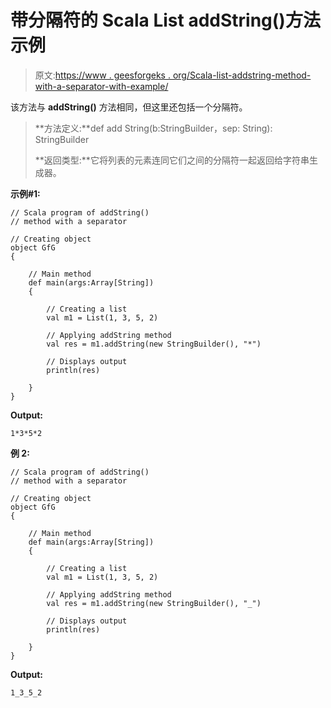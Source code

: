 # 带分隔符的 Scala List addString()方法示例

> 原文:[https://www . geesforgeks . org/Scala-list-addstring-method-with-a-separator-with-example/](https://www.geeksforgeeks.org/scala-list-addstring-method-with-a-separator-with-example/)

该方法与 **addString()** 方法相同，但这里还包括一个分隔符。

> **方法定义:**def add String(b:StringBuilder，sep: String): StringBuilder
> 
> **返回类型:**它将列表的元素连同它们之间的分隔符一起返回给字符串生成器。

**示例#1:**

```
// Scala program of addString()
// method with a separator

// Creating object
object GfG
{ 

    // Main method
    def main(args:Array[String])
    {

        // Creating a list
        val m1 = List(1, 3, 5, 2)

        // Applying addString method
        val res = m1.addString(new StringBuilder(), "*")

        // Displays output
        println(res)

    }
}
```

**Output:**

```
1*3*5*2

```

**例 2:**

```
// Scala program of addString()
// method with a separator

// Creating object
object GfG
{ 

    // Main method
    def main(args:Array[String])
    {

        // Creating a list
        val m1 = List(1, 3, 5, 2)

        // Applying addString method
        val res = m1.addString(new StringBuilder(), "_")

        // Displays output
        println(res)

    }
}
```

**Output:**

```
1_3_5_2

```